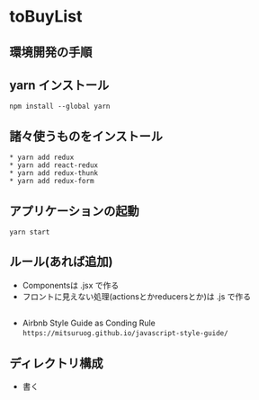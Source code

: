 # toBuyList

## 環境開発の手順
## yarn インストール
```npm install --global yarn```
## 諸々使うものをインストール
```
* yarn add redux
* yarn add react-redux
* yarn add redux-thunk
* yarn add redux-form
```
## アプリケーションの起動
```yarn start```

## ルール(あれば追加)
* Componentsは .jsx で作る
* フロントに見えない処理(actionsとかreducersとか)は .js で作る

##
* Airbnb Style Guide as Conding Rule
```https://mitsuruog.github.io/javascript-style-guide/```

## ディレクトリ構成
* 書く
